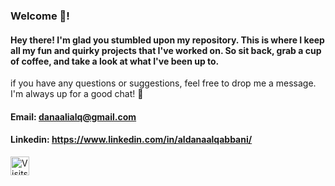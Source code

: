 ### Welcome 🤩!
#### Hey there! I'm glad you stumbled upon my repository. This is where I keep all my fun and quirky projects that I've worked on. So sit back, grab a cup of coffee, and take a look at what I've been up to.

if you have any questions or suggestions, feel free to drop me a message. I'm always up for a good chat! 💬
#### Email: danaalialq@gmail.com
#### Linkedin: https://www.linkedin.com/in/aldanaalqabbani/


<a href="https://visits.roshan.cyou"><img src="https://visits.roshan.cyou/q8rwO4tjg6iKljDGz8Kg?label=VISITS&shadow=1&shadowOpacity=30&swap=0&labelBGColor=4240b5&countBGColor=606060&labelTextColor=FFFFFF&countTextColor=FFFFFF" alt="Visits Counter Badge" height=30px/></a>



